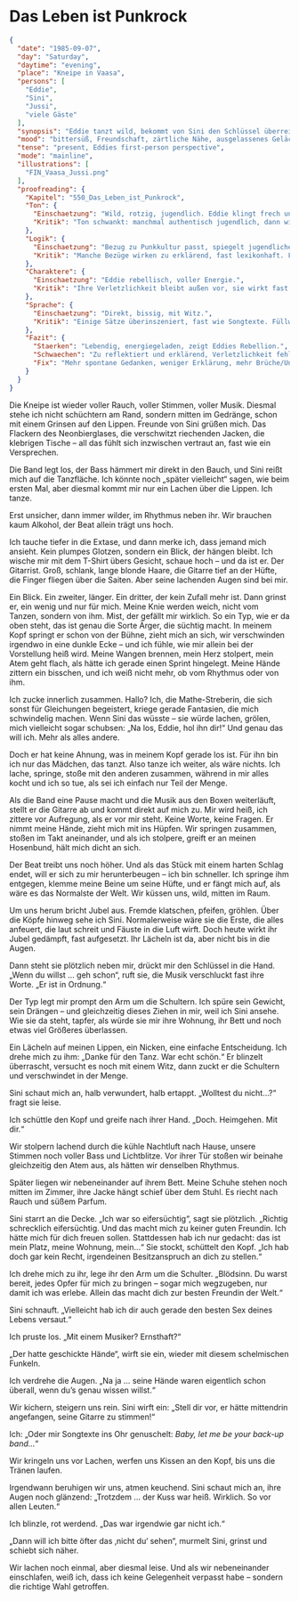 # Das Leben ist Punkrock

```json
{
  "date": "1985-09-07",
  "day": "Saturday",
  "daytime": "evening",
  "place": "Kneipe in Vaasa",
  "persons": [
    "Eddie",
    "Sini",
    "Jussi",
    "viele Gäste"
  ],
  "synopsis": "Eddie tanzt wild, bekommt von Sini den Schlüssel überreicht, entscheidet sich aber gegen den One-Night-Stand und geht mit Sini nach Hause.",
  "mood": "bittersüß, Freundschaft, zärtliche Nähe, ausgelassenes Gelächter",
  "tense": "present, Eddies first-person perspective",
  "mode": "mainline",
  "illustrations": [
    "FIN_Vaasa_Jussi.png"
  ],
  "proofreading": {
    "Kapitel": "550_Das_Leben_ist_Punkrock",
    "Ton": {
      "Einschaetzung": "Wild, rotzig, jugendlich. Eddie klingt frech und trotzig.",
      "Kritik": "Ton schwankt: manchmal authentisch jugendlich, dann wieder zu reflektiert. Gefahr, dass die wilde Energie nicht durchgehend trägt."
    },
    "Logik": {
      "Einschaetzung": "Bezug zu Punkkultur passt, spiegelt jugendliches Lebensgefühl.",
      "Kritik": "Manche Bezüge wirken zu erklärend, fast lexikonhaft. Für Eddie sollte es unmittelbarer klingen."
    },
    "Charaktere": {
      "Einschaetzung": "Eddie rebellisch, voller Energie.",
      "Kritik": "Ihre Verletzlichkeit bleibt außen vor, sie wirkt fast zu cool. Andere Figuren treten kaum in Erscheinung."
    },
    "Sprache": {
      "Einschaetzung": "Direkt, bissig, mit Witz.",
      "Kritik": "Einige Sätze überinszeniert, fast wie Songtexte. Füllwörter und Jugendsprache könnten natürlicher wirken."
    },
    "Fazit": {
      "Staerken": "Lebendig, energiegeladen, zeigt Eddies Rebellion.",
      "Schwaechen": "Zu reflektiert und erklärend, Verletzlichkeit fehlt, Sprache teils überinszeniert.",
      "Fix": "Mehr spontane Gedanken, weniger Erklärung, mehr Brüche/Unsicherheit zulassen, Sprache natürlicher machen."
    }
  }
}
```

Die Kneipe ist wieder voller Rauch, voller Stimmen, voller Musik. Diesmal stehe
ich nicht schüchtern am Rand, sondern mitten im Gedränge, schon mit einem
Grinsen auf den Lippen. Freunde von Sini grüßen mich. Das Flackern des
Neonbierglases, die verschwitzt riechenden Jacken, die klebrigen Tische – all
das fühlt sich inzwischen vertraut an, fast wie ein Versprechen.

Die Band legt los, der Bass hämmert mir direkt in den Bauch, und Sini reißt mich
auf die Tanzfläche. Ich könnte noch „später vielleicht“ sagen, wie beim ersten
Mal, aber diesmal kommt mir nur ein Lachen über die Lippen. Ich tanze.

Erst unsicher, dann immer wilder, im Rhythmus neben ihr. Wir brauchen kaum
Alkohol, der Beat allein trägt uns hoch.

Ich tauche tiefer in die Extase, und dann merke ich, dass jemand mich ansieht.
Kein plumpes Glotzen, sondern ein Blick, der hängen bleibt. Ich wische mir mit
dem T-Shirt übers Gesicht, schaue hoch – und da ist er. Der Gitarrist. Groß,
schlank, lange blonde Haare, die Gitarre tief an der Hüfte, die Finger fliegen
über die Saiten. Aber seine lachenden Augen sind bei mir.

Ein Blick. Ein zweiter, länger. Ein dritter, der kein Zufall mehr ist. Dann
grinst er, ein wenig und nur für mich. Meine Knie werden weich, nicht vom
Tanzen, sondern von ihm. Mist, der gefällt mir wirklich. So ein Typ, wie er da
oben steht, das ist genau die Sorte Ärger, die süchtig macht. In meinem Kopf
springt er schon von der Bühne, zieht mich an sich, wir verschwinden irgendwo in
eine dunkle Ecke – und ich fühle, wie mir allein bei der Vorstellung heiß wird.
Meine Wangen brennen, mein Herz stolpert, mein Atem geht flach, als hätte ich
gerade einen Sprint hingelegt. Meine Hände zittern ein bisschen, und ich weiß
nicht mehr, ob vom Rhythmus oder von ihm.

Ich zucke innerlich zusammen. Hallo? Ich, die Mathe-Streberin, die sich sonst
für Gleichungen begeistert, kriege gerade Fantasien, die mich schwindelig
machen. Wenn Sini das wüsste – sie würde lachen, grölen, mich vielleicht sogar
schubsen: „Na los, Eddie, hol ihn dir!“ Und genau das will ich. Mehr als alles
andere.

Doch er hat keine Ahnung, was in meinem Kopf gerade los ist. Für ihn bin ich nur
das Mädchen, das tanzt. Also tanze ich weiter, als wäre nichts. Ich lache,
springe, stoße mit den anderen zusammen, während in mir alles kocht und ich so
tue, als sei ich einfach nur Teil der Menge.

Als die Band eine Pause macht und die Musik aus den Boxen weiterläuft, stellt er
die Gitarre ab und kommt direkt auf mich zu. Mir wird heiß, ich zittere vor
Aufregung, als er vor mir steht. Keine Worte, keine Fragen. Er nimmt meine
Hände, zieht mich mit ins Hüpfen. Wir springen zusammen, stoßen im Takt
aneinander, und als ich stolpere, greift er an meinen Hosenbund, hält mich dicht
an sich.

Der Beat treibt uns noch höher. Und als das Stück mit einem harten Schlag endet,
will er sich zu mir herunterbeugen – ich bin schneller. Ich springe ihm
entgegen, klemme meine Beine um seine Hüfte, und er fängt mich auf, als wäre es
das Normalste der Welt. Wir küssen uns, wild, mitten im Raum.

Um uns herum bricht Jubel aus. Fremde klatschen, pfeifen, gröhlen. Über die
Köpfe hinweg sehe ich Sini. Normalerweise wäre sie die Erste, die alles
anfeuert, die laut schreit und Fäuste in die Luft wirft. Doch heute wirkt ihr
Jubel gedämpft, fast aufgesetzt. Ihr Lächeln ist da, aber nicht bis in die
Augen.

Dann steht sie plötzlich neben mir, drückt mir den Schlüssel in die Hand. „Wenn
du willst … geh schon“, ruft sie, die Musik verschluckt fast ihre Worte. „Er ist
in Ordnung.“

Der Typ legt mir prompt den Arm um die Schultern. Ich spüre sein Gewicht, sein
Drängen – und gleichzeitig dieses Ziehen in mir, weil ich Sini ansehe. Wie sie
da steht, tapfer, als würde sie mir ihre Wohnung, ihr Bett und noch etwas viel
Größeres überlassen.

Ein Lächeln auf meinen Lippen, ein Nicken, eine einfache Entscheidung. Ich drehe
mich zu ihm: „Danke für den Tanz. War echt schön.“ Er blinzelt überrascht,
versucht es noch mit einem Witz, dann zuckt er die Schultern und verschwindet in
der Menge.

Sini schaut mich an, halb verwundert, halb ertappt. „Wolltest du nicht…?“ fragt
sie leise.

Ich schüttle den Kopf und greife nach ihrer Hand. „Doch. Heimgehen. Mit dir.“

Wir stolpern lachend durch die kühle Nachtluft nach Hause, unsere Stimmen noch
voller Bass und Lichtblitze. Vor ihrer Tür stoßen wir beinahe gleichzeitig den
Atem aus, als hätten wir denselben Rhythmus.

Später liegen wir nebeneinander auf ihrem Bett. Meine Schuhe stehen noch mitten
im Zimmer, ihre Jacke hängt schief über dem Stuhl. Es riecht nach Rauch und
süßem Parfum.

Sini starrt an die Decke. „Ich war so eifersüchtig“, sagt sie plötzlich.
„Richtig schrecklich eifersüchtig. Und das macht mich zu keiner guten Freundin.
Ich hätte mich für dich freuen sollen. Stattdessen hab ich nur gedacht: das ist
mein Platz, meine Wohnung, mein…“ Sie stockt, schüttelt den Kopf. „Ich hab doch
gar kein Recht, irgendeinen Besitzanspruch an dich zu stellen.“

Ich drehe mich zu ihr, lege ihr den Arm um die Schulter. „Blödsinn. Du warst
bereit, jedes Opfer für mich zu bringen – sogar mich wegzugeben, nur damit ich
was erlebe. Allein das macht dich zur besten Freundin der Welt.“

Sini schnauft. „Vielleicht hab ich dir auch gerade den besten Sex deines Lebens
versaut.“

Ich pruste los. „Mit einem Musiker? Ernsthaft?“

„Der hatte geschickte Hände“, wirft sie ein, wieder mit diesem schelmischen
Funkeln.

Ich verdrehe die Augen. „Na ja … seine Hände waren eigentlich schon überall,
wenn du’s genau wissen willst.“

Wir kichern, steigern uns rein. Sini wirft ein: „Stell dir vor, er hätte
mittendrin angefangen, seine Gitarre zu stimmen!“

Ich: „Oder mir Songtexte ins Ohr genuschelt: *Baby, let me be your back-up
band…*“

Wir kringeln uns vor Lachen, werfen uns Kissen an den Kopf, bis uns die Tränen
laufen.

Irgendwann beruhigen wir uns, atmen keuchend. Sini schaut mich an, ihre Augen
noch glänzend: „Trotzdem … der Kuss war heiß. Wirklich. So vor allen Leuten.“

Ich blinzle, rot werdend. „Das war irgendwie gar nicht ich.“

„Dann will ich bitte öfter das ‚nicht du‘ sehen“, murmelt Sini, grinst und
schiebt sich näher.

Wir lachen noch einmal, aber diesmal leise. Und als wir nebeneinander
einschlafen, weiß ich, dass ich keine Gelegenheit verpasst habe – sondern die
richtige Wahl getroffen.
